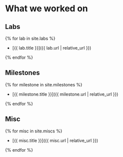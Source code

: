 # What we worked on

## Labs

{% for lab in site.labs %}

- [{{ lab.title }}]({{ lab.url | relative_url }})

{% endfor %}

## Milestones

{% for milestone in site.milestones %}

- [{{ milestone.title }}]({{ milestone.url | relative_url }})

{% endfor %}

## Misc

{% for misc in site.miscs %}

- [{{ misc.title }}]({{ misc.url | relative_url }})

{% endfor %}